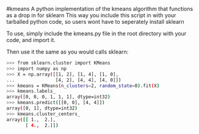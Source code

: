#kmeans
A python implementation of the kmeans algorithm that functions as a drop in for sklearn
This way you include this script in with your tarballed python code, so users wont have to seperately install sklearn

To use, simply include the kmeans.py file in the root directory with your code, and import it.

Then use it the same as you would calls sklearn:
```sh
>>> from sklearn.cluster import KMeans
>>> import numpy as np
>>> X = np.array([[1, 2], [1, 4], [1, 0],
...               [4, 2], [4, 4], [4, 0]])
>>> kmeans = KMeans(n_clusters=2, random_state=0).fit(X)
>>> kmeans.labels_
array([0, 0, 0, 1, 1, 1], dtype=int32)
>>> kmeans.predict([[0, 0], [4, 4]])
array([0, 1], dtype=int32)
>>> kmeans.cluster_centers_
array([[ 1.,  2.],
       [ 4.,  2.]])
```
